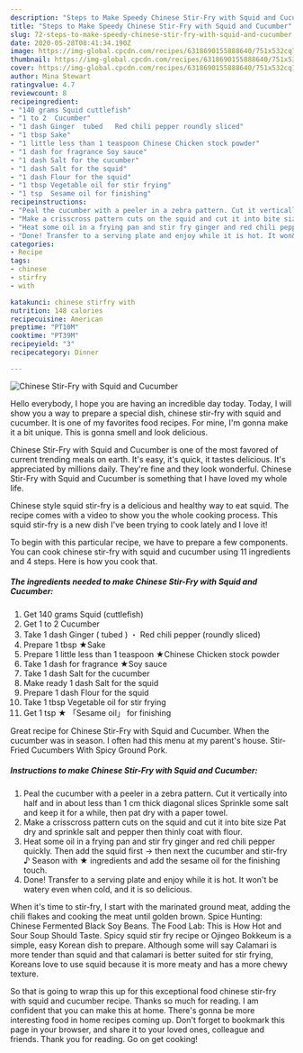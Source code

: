 ```yaml
---
description: "Steps to Make Speedy Chinese Stir-Fry with Squid and Cucumber"
title: "Steps to Make Speedy Chinese Stir-Fry with Squid and Cucumber"
slug: 72-steps-to-make-speedy-chinese-stir-fry-with-squid-and-cucumber
date: 2020-05-28T08:41:34.190Z
image: https://img-global.cpcdn.com/recipes/6318690155888640/751x532cq70/chinese-stir-fry-with-squid-and-cucumber-recipe-main-photo.jpg
thumbnail: https://img-global.cpcdn.com/recipes/6318690155888640/751x532cq70/chinese-stir-fry-with-squid-and-cucumber-recipe-main-photo.jpg
cover: https://img-global.cpcdn.com/recipes/6318690155888640/751x532cq70/chinese-stir-fry-with-squid-and-cucumber-recipe-main-photo.jpg
author: Mina Stewart
ratingvalue: 4.7
reviewcount: 8
recipeingredient:
- "140 grams Squid cuttlefish"
- "1 to 2  Cucumber"
- "1 dash Ginger  tubed   Red chili pepper roundly sliced"
- "1 tbsp Sake"
- "1 little less than 1 teaspoon Chinese Chicken stock powder"
- "1 dash for fragrance Soy sauce"
- "1 dash Salt for the cucumber"
- "1 dash Salt for the squid"
- "1 dash Flour for the squid"
- "1 tbsp Vegetable oil for stir frying"
- "1 tsp  Sesame oil for finishing"
recipeinstructions:
- "Peal the cucumber with a peeler in a zebra pattern. Cut it vertically into half and in about less than 1 cm thick diagonal slices Sprinkle some salt and keep it for a while, then pat dry with a paper towel."
- "Make a crisscross pattern cuts on the squid and cut it into bite size Pat dry and sprinkle salt and pepper then thinly coat with flour."
- "Heat some oil in a frying pan and stir fry ginger and red chili pepper quickly. Then add the squid first → then next the cucumber and stir-fry ♪ Season with ★ ingredients and add the sesame oil for the finishing touch."
- "Done! Transfer to a serving plate and enjoy while it is hot. It won&#39;t be watery even when cold, and it is so delicious."
categories:
- Recipe
tags:
- chinese
- stirfry
- with

katakunci: chinese stirfry with 
nutrition: 148 calories
recipecuisine: American
preptime: "PT10M"
cooktime: "PT39M"
recipeyield: "3"
recipecategory: Dinner

---
```



![Chinese Stir-Fry with Squid and Cucumber](https://img-global.cpcdn.com/recipes/6318690155888640/751x532cq70/chinese-stir-fry-with-squid-and-cucumber-recipe-main-photo.jpg)

Hello everybody, I hope you are having an incredible day today. Today, I will show you a way to prepare a special dish, chinese stir-fry with squid and cucumber. It is one of my favorites food recipes. For mine, I'm gonna make it a bit unique. This is gonna smell and look delicious.

Chinese Stir-Fry with Squid and Cucumber is one of the most favored of current trending meals on earth. It's easy, it's quick, it tastes delicious. It's appreciated by millions daily. They're fine and they look wonderful. Chinese Stir-Fry with Squid and Cucumber is something that I have loved my whole life.

Chinese style squid stir-fry is a delicious and healthy way to eat squid. The recipe comes with a video to show you the whole cooking process. This squid stir-fry is a new dish I&#39;ve been trying to cook lately and I love it!


To begin with this particular recipe, we have to prepare a few components. You can cook chinese stir-fry with squid and cucumber using 11 ingredients and 4 steps. Here is how you cook that.

<!--inarticleads1-->

##### The ingredients needed to make Chinese Stir-Fry with Squid and Cucumber:

1. Get 140 grams Squid (cuttlefish)
1. Get 1 to 2  Cucumber
1. Take 1 dash Ginger ( tubed ) ・ Red chili pepper (roundly sliced)
1. Prepare 1 tbsp ★Sake
1. Prepare 1 little less than 1 teaspoon ★Chinese Chicken stock powder
1. Take 1 dash for fragrance ★Soy sauce
1. Take 1 dash Salt for the cucumber
1. Make ready 1 dash Salt for the squid
1. Prepare 1 dash Flour for the squid
1. Take 1 tbsp Vegetable oil for stir frying
1. Get 1 tsp ★ 「Sesame oil」 for finishing


Great recipe for Chinese Stir-Fry with Squid and Cucumber. When the cucumber was in season. I often had this menu at my parent&#39;s house. Stir-Fried Cucumbers With Spicy Ground Pork. 

<!--inarticleads2-->

##### Instructions to make Chinese Stir-Fry with Squid and Cucumber:

1. Peal the cucumber with a peeler in a zebra pattern. Cut it vertically into half and in about less than 1 cm thick diagonal slices Sprinkle some salt and keep it for a while, then pat dry with a paper towel.
1. Make a crisscross pattern cuts on the squid and cut it into bite size Pat dry and sprinkle salt and pepper then thinly coat with flour.
1. Heat some oil in a frying pan and stir fry ginger and red chili pepper quickly. Then add the squid first → then next the cucumber and stir-fry ♪ Season with ★ ingredients and add the sesame oil for the finishing touch.
1. Done! Transfer to a serving plate and enjoy while it is hot. It won&#39;t be watery even when cold, and it is so delicious.


When it&#39;s time to stir-fry, I start with the marinated ground meat, adding the chili flakes and cooking the meat until golden brown. Spice Hunting: Chinese Fermented Black Soy Beans. The Food Lab: This is How Hot and Sour Soup Should Taste. Spicy squid stir fry recipe or Ojingeo Bokkeum is a simple, easy Korean dish to prepare. Although some will say Calamari is more tender than squid and that calamari is better suited for stir frying, Koreans love to use squid because it is more meaty and has a more chewy texture. 

So that is going to wrap this up for this exceptional food chinese stir-fry with squid and cucumber recipe. Thanks so much for reading. I am confident that you can make this at home. There's gonna be more interesting food in home recipes coming up. Don't forget to bookmark this page in your browser, and share it to your loved ones, colleague and friends. Thank you for reading. Go on get cooking!
